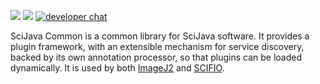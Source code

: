 [![](https://img.shields.io/maven-central/v/org.scijava/scijava-common.svg)](https://search.maven.org/#search%7Cgav%7C1%7Cg%3A%22org.scijava%22%20AND%20a%3A%22scijava-common%22)
[![](https://github.com/scijava/scijava-common/actions/workflows/build.yml/badge.svg)](https://github.com/scijava/scijava-common/actions/workflows/build.yml)
[![developer chat](https://img.shields.io/badge/zulip-join_chat-brightgreen.svg)](https://imagesc.zulipchat.com/#narrow/stream/327237-SciJava)

SciJava Common is a common library for SciJava software. It provides a
plugin framework, with an extensible mechanism for service discovery, backed
by its own annotation processor, so that plugins can be loaded dynamically.
It is used by both [ImageJ2](https://github.com/imagej/imagej2) and
[SCIFIO](https://github.com/scifio/scifio).
